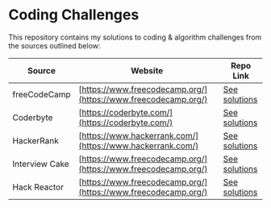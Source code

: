 # Coding Challenges

This repository contains my solutions to coding & algorithm challenges from the sources outlined below:

|Source|Website|Repo Link|
|---|---|---|
|freeCodeCamp|[https://www.freecodecamp.org/](https://www.freecodecamp.org/)|[See solutions](freecodecamp)|
|Coderbyte|[https://coderbyte.com/](https://coderbyte.com/)|[See solutions](coderbyte)|
|HackerRank|[https://www.hackerrank.com/](https://www.hackerrank.com/)|[See solutions](hackerrank)|
|Interview Cake|[https://www.freecodecamp.org/](https://www.freecodecamp.org/)|[See solutions](interview-cake)|
|Hack Reactor|[https://www.freecodecamp.org/](https://www.freecodecamp.org/)|[See solutions](hack-reactor)|
